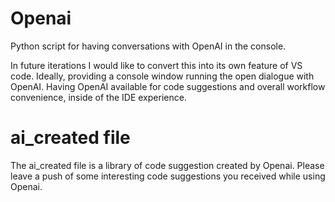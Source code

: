# Openai
 Python script for having conversations with OpenAI in the console.
 
 In future iterations I would like to convert this into its own feature of VS code. Ideally, providing a console window running the open dialogue with OpenAI. Having OpenAI available for code suggestions and overall workflow convenience, inside of the IDE experience.

# ai_created file
The ai_created file is a library of code suggestion created by Openai. Please leave a push of some interesting code suggestions you received while using Openai.
